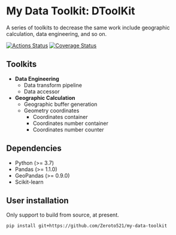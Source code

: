 # My Data Toolkit: DToolKit

A series of toolkits to decrease the same work
include geographic calculation, data engineering, and so on.

[![Actions Status](https://github.com/Zeroto521/my-data-toolkit/workflows/Tests/badge.svg)](https://github.com/Zeroto521/my-data-toolkit/actions?query=workflow%3ATests) [![Coverage Status](https://codecov.io/gh/Zeroto521/my-data-toolkit/branch/master/graph/badge.svg)](https://codecov.io/gh/Zeroto521/my-data-toolkit)

## Toolkits

- **Data Engineering**
  - Data transform pipeline
  - Data accessor
- **Geographic Calculation**
  - Geographic buffer generation
  - Geometry coordinates
    - Coordinates container
    - Coordinates number container
    - Coordinates number counter

## Dependencies

- Python (>= 3.7)
- Pandas (>= 1.1.0)
- GeoPandas (>= 0.9.0)
- Scikit-learn

## User installation

Only support to build from source, at present.

```bash
pip install git+https://github.com/Zeroto521/my-data-toolkit
```
